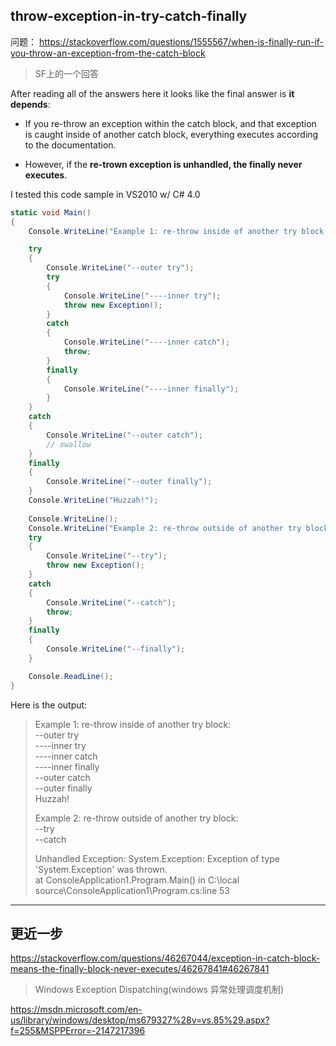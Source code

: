 ## throw-exception-in-try-catch-finally


问题： https://stackoverflow.com/questions/1555567/when-is-finally-run-if-you-throw-an-exception-from-the-catch-block

> SF上的一个回答

After reading all of the answers here it looks like the final answer is **it depends**:

*  If you re-throw an exception within the catch block, and that exception is caught inside of another catch block, everything executes according to the documentation.  

*  However, if the **re-trown exception is unhandled, the finally never executes**.  

I tested this code sample in VS2010 w/ C# 4.0

``` c#
static void Main()
{
    Console.WriteLine("Example 1: re-throw inside of another try block:");

    try
    {
        Console.WriteLine("--outer try");
        try
        {
            Console.WriteLine("----inner try");
            throw new Exception();
        }
        catch
        {
            Console.WriteLine("----inner catch");
            throw;
        }
        finally
        {
            Console.WriteLine("----inner finally");
        }
    }
    catch
    {
        Console.WriteLine("--outer catch");
        // swallow
    }
    finally
    {
        Console.WriteLine("--outer finally");
    }
    Console.WriteLine("Huzzah!");
    
    Console.WriteLine();
    Console.WriteLine("Example 2: re-throw outside of another try block:");
    try
    {
        Console.WriteLine("--try");
        throw new Exception();
    }
    catch
    {
        Console.WriteLine("--catch");
        throw;
    }
    finally
    {
        Console.WriteLine("--finally");
    }

    Console.ReadLine();
}
```

Here is the output:

> Example 1: re-throw inside of another try block:  
> --outer try  
> ----inner try  
> ----inner catch  
> ----inner finally  
> --outer catch  
> --outer finally  
> Huzzah!  
>  
> Example 2: re-throw outside of another try block:  
> --try  
> --catch
>  
> Unhandled Exception: System.Exception: Exception of type 'System.Exception' was thrown.  
> at ConsoleApplication1.Program.Main() in C:\local source\ConsoleApplication1\Program.cs:line 53


------------

## 更近一步

https://stackoverflow.com/questions/46267044/exception-in-catch-block-means-the-finally-block-never-executes/46267841#46267841

> Windows Exception Dispatching(windows 异常处理调度机制)

https://msdn.microsoft.com/en-us/library/windows/desktop/ms679327%28v=vs.85%29.aspx?f=255&MSPPError=-2147217396